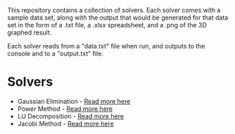 This repository contains a collection of solvers. Each solver comes with a sample data set, along with the output that would be generated for that data set in the form of a .txt file, a .xlsx spreadsheet, and a .png of the 3D graphed result.

Each solver reads from a "data.txt" file when run, and outputs to the console and to a "output.txt" file.

Solvers
==================================================================
- Gaussian Elimination - [Read more here](https://en.wikipedia.org/wiki/Gaussian_elimination)
- Power Method - [Read more here](https://en.wikipedia.org/wiki/Power_iteration)
- LU Decomposition - [Read more here](https://en.wikipedia.org/wiki/LU_decomposition)
- Jacobi Method - [Read more here](https://en.wikipedia.org/wiki/Jacobi_method)
